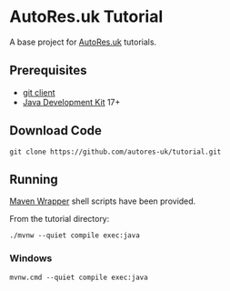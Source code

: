 # AutoRes.uk Tutorial

A base project for [AutoRes.uk](https://autores.uk) tutorials.

## Prerequisites

 - [git client](https://git-scm.com/downloads)
 - [Java Development Kit](https://whichjdk.com/) 17+

## Download Code

```shell
git clone https://github.com/autores-uk/tutorial.git
```

## Running

[Maven Wrapper](https://maven.apache.org/wrapper/) shell scripts have been provided.

From the tutorial directory:

```shell
./mvnw --quiet compile exec:java
```

### Windows

```shell
mvnw.cmd --quiet compile exec:java
```
